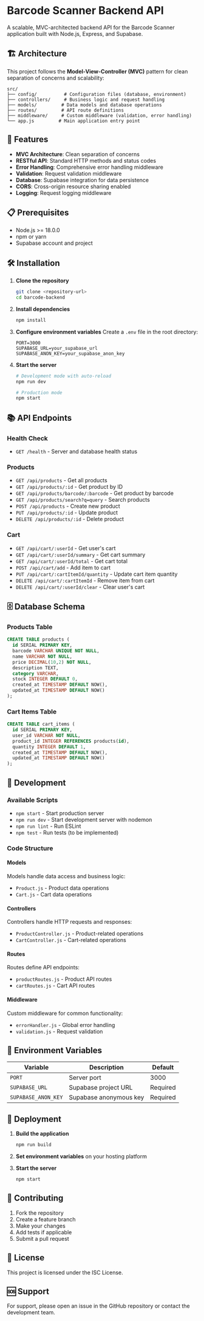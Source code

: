 # Barcode Scanner Backend API

A scalable, MVC-architected backend API for the Barcode Scanner application built with Node.js, Express, and Supabase.

## 🏗️ Architecture

This project follows the **Model-View-Controller (MVC)** pattern for clean separation of concerns and scalability:

```
src/
├── config/          # Configuration files (database, environment)
├── controllers/     # Business logic and request handling
├── models/         # Data models and database operations
├── routes/         # API route definitions
├── middleware/     # Custom middleware (validation, error handling)
└── app.js         # Main application entry point
```

## 🚀 Features

- **MVC Architecture**: Clean separation of concerns
- **RESTful API**: Standard HTTP methods and status codes
- **Error Handling**: Comprehensive error handling middleware
- **Validation**: Request validation middleware
- **Database**: Supabase integration for data persistence
- **CORS**: Cross-origin resource sharing enabled
- **Logging**: Request logging middleware

## 📋 Prerequisites

- Node.js >= 18.0.0
- npm or yarn
- Supabase account and project

## 🛠️ Installation

1. **Clone the repository**
   ```bash
   git clone <repository-url>
   cd barcode-backend
   ```

2. **Install dependencies**
   ```bash
   npm install
   ```

3. **Configure environment variables**
   Create a `.env` file in the root directory:
   ```env
   PORT=3000
   SUPABASE_URL=your_supabase_url
   SUPABASE_ANON_KEY=your_supabase_anon_key
   ```

4. **Start the server**
   ```bash
   # Development mode with auto-reload
   npm run dev
   
   # Production mode
   npm start
   ```

## 📚 API Endpoints

### Health Check
- `GET /health` - Server and database health status

### Products
- `GET /api/products` - Get all products
- `GET /api/products/:id` - Get product by ID
- `GET /api/products/barcode/:barcode` - Get product by barcode
- `GET /api/products/search?q=query` - Search products
- `POST /api/products` - Create new product
- `PUT /api/products/:id` - Update product
- `DELETE /api/products/:id` - Delete product

### Cart
- `GET /api/cart/:userId` - Get user's cart
- `GET /api/cart/:userId/summary` - Get cart summary
- `GET /api/cart/:userId/total` - Get cart total
- `POST /api/cart/add` - Add item to cart
- `PUT /api/cart/:cartItemId/quantity` - Update cart item quantity
- `DELETE /api/cart/:cartItemId` - Remove item from cart
- `DELETE /api/cart/:userId/clear` - Clear user's cart

## 🗄️ Database Schema

### Products Table
```sql
CREATE TABLE products (
  id SERIAL PRIMARY KEY,
  barcode VARCHAR UNIQUE NOT NULL,
  name VARCHAR NOT NULL,
  price DECIMAL(10,2) NOT NULL,
  description TEXT,
  category VARCHAR,
  stock INTEGER DEFAULT 0,
  created_at TIMESTAMP DEFAULT NOW(),
  updated_at TIMESTAMP DEFAULT NOW()
);
```

### Cart Items Table
```sql
CREATE TABLE cart_items (
  id SERIAL PRIMARY KEY,
  user_id VARCHAR NOT NULL,
  product_id INTEGER REFERENCES products(id),
  quantity INTEGER DEFAULT 1,
  created_at TIMESTAMP DEFAULT NOW(),
  updated_at TIMESTAMP DEFAULT NOW()
);
```

## 🔧 Development

### Available Scripts
- `npm start` - Start production server
- `npm run dev` - Start development server with nodemon
- `npm run lint` - Run ESLint
- `npm test` - Run tests (to be implemented)

### Code Structure

#### Models
Models handle data access and business logic:
- `Product.js` - Product data operations
- `Cart.js` - Cart data operations

#### Controllers
Controllers handle HTTP requests and responses:
- `ProductController.js` - Product-related operations
- `CartController.js` - Cart-related operations

#### Routes
Routes define API endpoints:
- `productRoutes.js` - Product API routes
- `cartRoutes.js` - Cart API routes

#### Middleware
Custom middleware for common functionality:
- `errorHandler.js` - Global error handling
- `validation.js` - Request validation

## 📝 Environment Variables

| Variable | Description | Default |
|----------|-------------|---------|
| `PORT` | Server port | 3000 |
| `SUPABASE_URL` | Supabase project URL | Required |
| `SUPABASE_ANON_KEY` | Supabase anonymous key | Required |

## 🚀 Deployment

1. **Build the application**
   ```bash
   npm run build
   ```

2. **Set environment variables** on your hosting platform

3. **Start the server**
   ```bash
   npm start
   ```

## 🤝 Contributing

1. Fork the repository
2. Create a feature branch
3. Make your changes
4. Add tests if applicable
5. Submit a pull request

## 📄 License

This project is licensed under the ISC License.

## 🆘 Support

For support, please open an issue in the GitHub repository or contact the development team.
